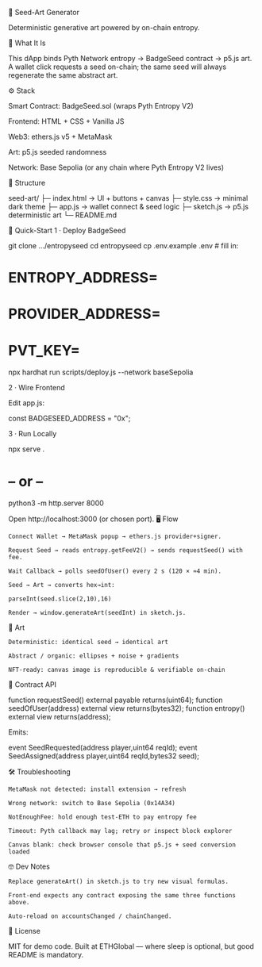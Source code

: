 🎨 Seed-Art Generator

Deterministic generative art powered by on-chain entropy.

📝 What It Is

This dApp binds Pyth Network entropy → BadgeSeed contract → p5.js art.
A wallet click requests a seed on-chain; the same seed will always regenerate the same abstract art.

⚙️ Stack

Smart Contract: BadgeSeed.sol (wraps Pyth Entropy V2)

Frontend: HTML + CSS + Vanilla JS

Web3: ethers.js v5 + MetaMask

Art: p5.js seeded randomness

Network: Base Sepolia (or any chain where Pyth Entropy V2 lives)

📂 Structure

seed-art/
├─ index.html      → UI + buttons + canvas
├─ style.css       → minimal dark theme
├─ app.js          → wallet connect & seed logic
├─ sketch.js       → p5.js deterministic art
└─ README.md


🚀 Quick-Start
1 · Deploy BadgeSeed

git clone …/entropyseed
cd entropyseed
cp .env.example .env     # fill in:
# ENTROPY_ADDRESS=<pyth entropy contract>
# PROVIDER_ADDRESS=<pyth provider>
# PVT_KEY=<deployer key>
npx hardhat run scripts/deploy.js --network baseSepolia

2 · Wire Frontend

Edit app.js:

const BADGESEED_ADDRESS = "0x<your-BadgeSeed-address>";

3 · Run Locally

npx serve .
#   – or –
python3 -m http.server 8000

Open http://localhost:3000 (or chosen port).
🖥️ Flow

    Connect Wallet → MetaMask popup → ethers.js provider+signer.

    Request Seed → reads entropy.getFeeV2() → sends requestSeed() with fee.

    Wait Callback → polls seedOfUser() every 2 s (120 × ≈4 min).

    Seed → Art → converts hex→int:

    parseInt(seed.slice(2,10),16)

    Render → window.generateArt(seedInt) in sketch.js.

🎨 Art

    Deterministic: identical seed → identical art

    Abstract / organic: ellipses + noise + gradients

    NFT-ready: canvas image is reproducible & verifiable on-chain

🔧 Contract API

function requestSeed() external payable returns(uint64);
function seedOfUser(address) external view returns(bytes32);
function entropy() external view returns(address);

Emits:

event SeedRequested(address player,uint64 reqId);
event SeedAssigned(address player,uint64 reqId,bytes32 seed);

🛠️ Troubleshooting

    MetaMask not detected: install extension → refresh

    Wrong network: switch to Base Sepolia (0x14A34)

    NotEnoughFee: hold enough test-ETH to pay entropy fee

    Timeout: Pyth callback may lag; retry or inspect block explorer

    Canvas blank: check browser console that p5.js + seed conversion loaded

🤓 Dev Notes

    Replace generateArt() in sketch.js to try new visual formulas.

    Front-end expects any contract exposing the same three functions above.

    Auto-reload on accountsChanged / chainChanged.

📜 License

MIT for demo code.
Built at ETHGlobal — where sleep is optional, but good README is mandatory.